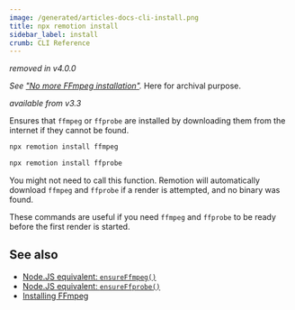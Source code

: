 ```yaml
---
image: /generated/articles-docs-cli-install.png
title: npx remotion install
sidebar_label: install
crumb: CLI Reference
---
```


_removed in v4.0.0_

_See ["No more FFmpeg installation"](/docs/4-0-migration#no-more-ffmpeg-install-ffmpegexecutable-option-removed)._ Here for archival purpose.

_available from v3.3_

Ensures that `ffmpeg` or `ffprobe` are installed by downloading them from the internet if they cannot be found.

```bash
npx remotion install ffmpeg
```

```bash
npx remotion install ffprobe
```

You might not need to call this function. Remotion will automatically download `ffmpeg` and `ffprobe` if a render is attempted, and no binary was found.

These commands are useful if you need `ffmpeg` and `ffprobe` to be ready before the first render is started.

## See also

- [Node.JS equivalent: `ensureFfmpeg()`](/docs/renderer/ensure-ffmpeg)
- [Node.JS equivalent: `ensureFfprobe()`](/docs/renderer/ensure-ffprobe)
- [Installing FFmpeg](/docs/ffmpeg)
